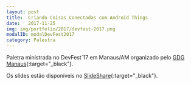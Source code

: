 ```yaml
---
layout: post
title:  Criando Coisas Conectadas com Android Things
date:   2017-11-25
img: img/portfolio/2017/devfest-2017.png
modalID: modalDevFest2017
category: Palestra
---
```

Paletra ministrada no DevFest´17 em Manaus/AM organizado pelo [GDG Manaus][gdg-manaus]{:target="_black"}.

Os slides estão disponíveis no [SlideShare][slideshare-devfest]{:target="_black"}.


[gdg-manaus]: https://www.facebook.com/gdgmanaus/

[slideshare-devfest]: https://www.slideshare.net/orlewilson/como-criar-coisas-conectadas-com-android-things